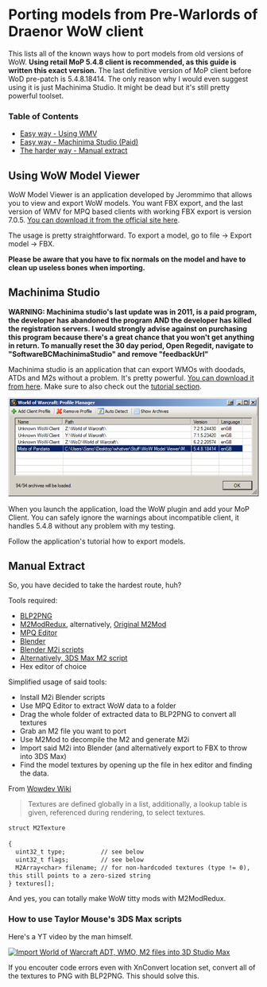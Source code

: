# Porting models from Pre-Warlords of Draenor WoW client

This lists all of the known ways how to port models from old versions of WoW. **Using retail MoP 5.4.8 client is recommended, as this guide is written this exact version.** The last definitive version of MoP client before WoD pre-patch is 5.4.8.18414. The only reason why I would even suggest using it is just Machinima Studio. It might be dead but it's still pretty powerful toolset.


### Table of Contents
* [Easy way - Using WMV](Using-WoW-Model-Viewer)
* [Easy way - Machinima Studio (Paid)](Machinima-Studio)
* [The harder way - Manual extract](Manual-extract)

## Using WoW Model Viewer
WoW Model Viewer is an application developed by Jerommimo that allows you to view and export WoW models.
You want FBX export, and the last version of WMV for MPQ based clients with working FBX export is version 7.0.5. [You can download it from the official site here](https://wowmodelviewer.net/wordpress/?wpdmpro=wowmodelviewer_7-0-5).

The usage is pretty straightforward. To export a model, go to file -> Export model -> FBX.

**Please be aware that you have to fix normals on the model and have to clean up useless bones when importing.**

## Machinima Studio

**WARNING: Machinima studio's last update was in 2011, is a paid program, the developer has abandoned the program AND the developer has killed the registration servers. I would strongly advise against on purchasing this program because there's a great chance that you won't get anything in return. To manually reset the 30 day period, Open Regedit, navigate to "SoftwareBCMachinimaStudio" and remove "feedbackUrl"**

Machinima studio is an application that can export WMOs with doodads, ATDs and M2s without a problem. It's pretty powerful. [You can download it from here](http://www.machinimadev.com/download/). Make sure to also check out the [tutorial section](http://www.machinimadev.com/tutorials/).

![profile select](/world-of-warcraft/img/profile_select.png)

When you launch the application, load the WoW plugin and add your MoP Client. You can safely ignore the warnings about incompatible client, it handles 5.4.8 without any problem with my testing.

Follow the application's tutorial how to export models.

## Manual Extract

So, you have decided to take the hardest route, huh?

Tools required:
* [BLP2PNG](http://www.wowinterface.com/downloads/info6127-BLP2PNG.html)
* [M2ModRedux](https://bitbucket.org/suncurio/m2mod/downloads/), alternatively, [Original M2Mod](http://www.mediafire.com/file/uuvi6jonoz7un2u/M2Mod_470b.zip)
* [MPQ Editor](http://www.zezula.net/en/mpq/download.html)
* [Blender](https://www.blender.org/)
* [Blender M2i scripts](https://bitbucket.org/suncurio/blender-m2i-scripts/downloads/)
* [Alternatively, 3DS Max M2 script](https://www.dropbox.com/s/hoiqm0n3u4ybdqs/TaylorMouse-Adt-Wmo-ImportScript.zip)
* Hex editor of choice

Simplified usage of said tools:
* Install M2i Blender scripts
* Use MPQ Editor to extract WoW data to a folder
* Drag the whole folder of extracted data to BLP2PNG to convert all textures
* Grab an M2 file you want to port
* Use M2Mod to decompile the M2 and generate M2i
* Import said M2i into Blender (and alternatively export to FBX to throw into 3DS Max)
* Find the model textures by opening up the file in hex editor and finding the data.

From [Wowdev Wiki](https://wowdev.wiki/M2#Textures)
>Textures are defined globally in a list, additionally, a lookup table is given, referenced during rendering, to select textures.



```
struct M2Texture

{
  uint32_t type;          // see below
  uint32_t flags;         // see below
  M2Array<char> filename; // for non-hardcoded textures (type != 0), this still points to a zero-sized string
} textures[];

```



And yes, you can totally make WoW titty mods with M2ModRedux.

### How to use Taylor Mouse's 3DS Max scripts
Here's a YT video by the man himself.

[![Import World of Warcraft ADT, WMO, M2 files into 3D Studio Max](http://img.youtube.com/vi/mQTJMy0ebjU/0.jpg)](https://youtu.be/mQTJMy0ebjU)

If you encouter code errors even with XnConvert location set, convert all of the textures to PNG with BLP2PNG. This should solve this.
